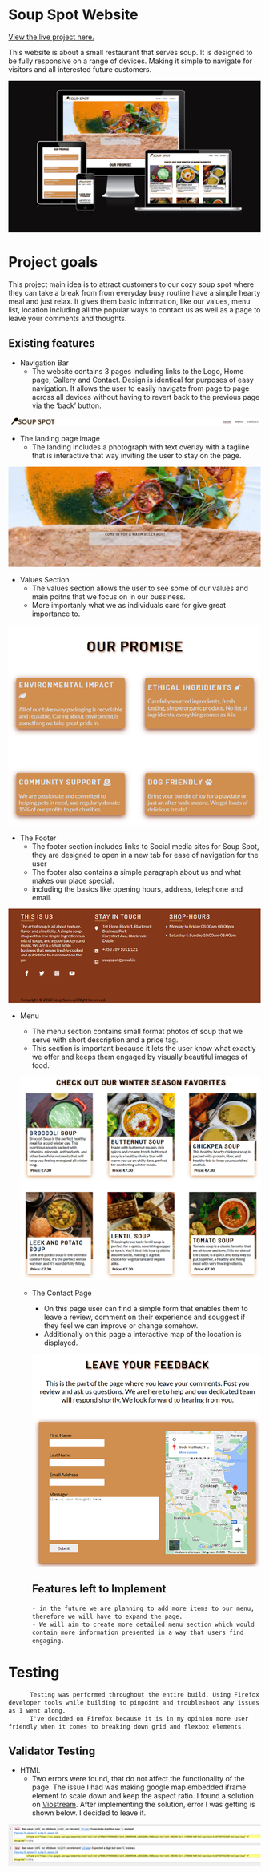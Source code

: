 # Soup Spot Website
[View the live project here.](https://marko042.github.io/soup-spot/)

This website is about a small restaurant that serves soup. It is designed to be fully responsive on a range of devices.
Making it simple to navigate for visitors and all interested future customers.

![This is an image](/docs/am-i-responsive.PNG)

# Project goals
This project main idea is to attract customers to our cozy soup spot where they can take a break from from everyday busy routine have a simple hearty meal and just relax.
It gives them basic information, like our values, menu list,  location including all the popular ways to contact us as well as a page to leave your comments and thoughts.


## Existing features
- Navigation Bar
    - The website contains 3 pages including links to the Logo, Home page, Gallery and Contact. Design is identical for purposes of easy navigation.
It allows the user to easily navigate  from page to page across all devices without having to revert back to the previous page via the ‘back’ button.

![This is an image](/docs/navigation-bar.PNG)




- The landing page image
    - The landing includes a photograph with text overlay with a tagline that is interactive that way inviting the user to stay on the page.

![This is an image](/docs/landing-page-image.PNG)


- Values Section
    - The values section allows the user to see some of our values and main poitns that we focus on  in our bussiness.
    - More importanly what we as individuals care for give great importance to.

![This is an image](/docs/our-promise.PNG)

- The Footer
    - The footer section includes links to Social media sites for Soup Spot, they are designed to open in a new tab for ease of navigation for the user
    - The footer also contains a simple paragraph about us and what makes our place special.
    - including the basics  like opening hours, address, telephone and email.

![This is an image](/docs/footer-design.PNG)



- Menu
    - The menu section contains small format photos of soup that we serve with short description and a price tag.
    - This section is important because it lets the user know what exactly we offer and keeps them engaged by visually beautiful images of food.



    ![This is an image](/docs/menu-page.PNG)

    - The Contact Page
        - On this page user can find a simple form that enables them to leave a review, comment on their experience
         and souggest if they feel we can improve or change somehow.
         - Additionally on this page a interactive map of the location is displayed.

         ![This is an image](/docs/contact-page.PNG)


         ## Features left to Implement
          - in the future we are planning to add more items to our menu, therefore we will have to expand the page.
          - We will aim to create more detailed menu section which would contain more information presented in a way that users find engaging.


 # Testing

          Testing was performed throughout the entire build. Using Firefox  developer tools while building to pinpoint and troubleshoot any issues as I went along.
          I've decided on Firefox because it is in my opinion more user friendly when it comes to breaking down grid and flexbox elements.

## Validator Testing

- HTML
    - Two errors were found, that do not affect the functionality of the page. The issue I had was making google map embedded iframe element to scale down and keep the aspect ratio. I found a solution on [Viostream](https://help.viostream.com/frequently-asked-questions/how-do-i-make-an-iframe-embed-responsive/). After implementing the solution,  error I was getting is shown below. I decided to leave it.

![This is an image](/docs/validator-error.PNG)


